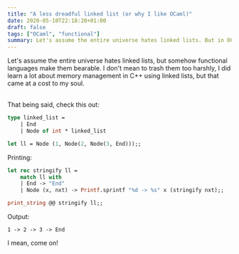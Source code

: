 ```yaml
---
title: "A less dreadful linked list (or why I like OCaml)"
date: 2020-05-10T22:18:20+01:00
draft: false
tags: ["OCaml", "functional"]
summary: Let's assume the entire universe hates linked lists. But in OCaml
---
```


Let's assume the entire universe hates linked lists, but somehow functional languages make them bearable. I don't mean to trash them too harshly, I did learn a lot about memory management in C++ using linked lists, but that came at a cost to my soul.
<br><br>

That being said, check this out:

```ocaml
type linked_list =
    | End
    | Node of int * linked_list

let ll = Node (1, Node(2, Node(3, End)));;

```

Printing:

```ocaml
let rec stringify ll =
    match ll with
    | End -> "End"
    | Node (x, nxt) -> Printf.sprintf "%d -> %s" x (stringify nxt);;

print_string @@ stringify ll;;

```

Output:
```
1 -> 2 -> 3 -> End
```

I mean, come on!